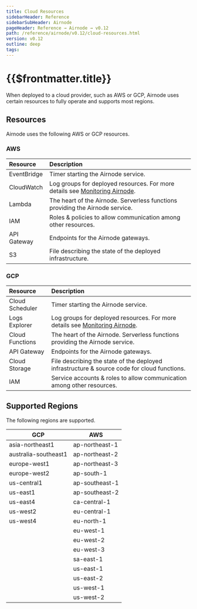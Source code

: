 ```yaml
---
title: Cloud Resources
sidebarHeader: Reference
sidebarSubHeader: Airnode
pageHeader: Reference → Airnode → v0.12
path: /reference/airnode/v0.12/cloud-resources.html
version: v0.12
outline: deep
tags:
---
```


<VersionWarning/>

<PageHeader/>

<SearchHighlight/>

<FlexStartTag/>

# {{$frontmatter.title}}

When deployed to a cloud provider, such as AWS or GCP, Airnode uses certain
resources to fully operate and supports most regions.

## Resources

Airnode uses the following AWS or GCP resources.

### AWS

| Resource    | Description                                                                                                                   |
| :---------- | :---------------------------------------------------------------------------------------------------------------------------- |
| EventBridge | Timer starting the Airnode service.                                                                                           |
| CloudWatch  | Log groups for deployed resources. For more details see [Monitoring Airnode](/reference/airnode/v0.12/understand/monitor.md). |
| Lambda      | The heart of the Airnode. Serverless functions providing the Airnode service.                                                 |
| IAM         | Roles & policies to allow communication among other resources.                                                                |
| API Gateway | Endpoints for the Airnode gateways.                                                                                           |
| S3          | File describing the state of the deployed infrastructure.                                                                     |

### GCP

| Resource        | Description                                                                                                                   |
| :-------------- | :---------------------------------------------------------------------------------------------------------------------------- |
| Cloud Scheduler | Timer starting the Airnode service.                                                                                           |
| Logs Explorer   | Log groups for deployed resources. For more details see [Monitoring Airnode](/reference/airnode/v0.12/understand/monitor.md). |
| Cloud Functions | The heart of the Airnode. Serverless functions providing the Airnode service.                                                 |
| API Gateway     | Endpoints for the Airnode gateways.                                                                                           |
| Cloud Storage   | File describing the state of the deployed infrastructure & source code for cloud functions.                                   |
| IAM             | Service accounts & roles to allow communication among other resources.                                                        |

## Supported Regions

The following regions are supported.

| GCP                  | AWS            |
| -------------------- | -------------- |
| asia-northeast1      | ap-northeast-1 |
| australia-southeast1 | ap-northeast-2 |
| europe-west1         | ap-northeast-3 |
| europe-west2         | ap-south-1     |
| us-central1          | ap-southeast-1 |
| us-east1             | ap-southeast-2 |
| us-east4             | ca-central-1   |
| us-west2             | eu-central-1   |
| us-west4             | eu-north-1     |
|                      | eu-west-1      |
|                      | eu-west-2      |
|                      | eu-west-3      |
|                      | sa-east-1      |
|                      | us-east-1      |
|                      | us-east-2      |
|                      | us-west-1      |
|                      | us-west-2      |

<FlexEndTag/>
